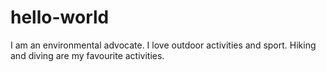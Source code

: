 # hello-world
I am an environmental advocate. 
I love outdoor activities and sport. 
Hiking and diving are my favourite activities. 

